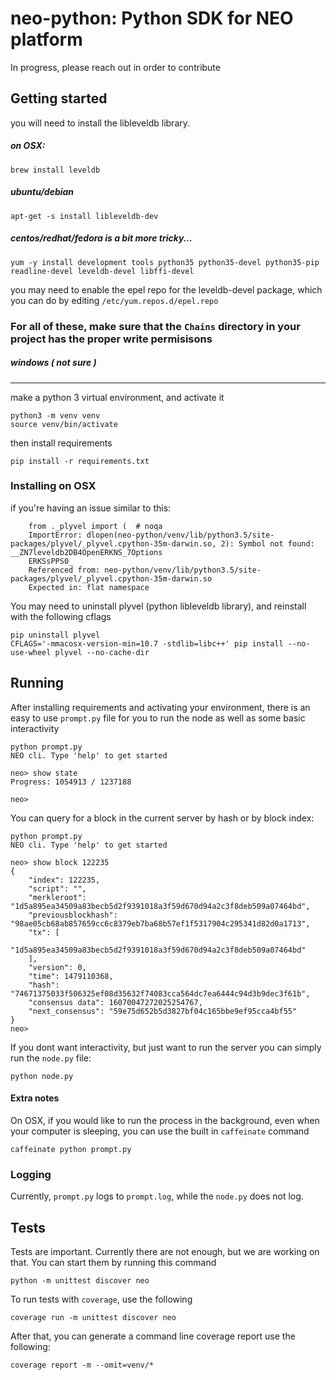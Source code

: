 # neo-python: Python SDK for NEO platform

In progress, please reach out in order to contribute

## Getting started


you will need to install the libleveldb library. 

##### on OSX:
```
brew install leveldb
```

##### ubuntu/debian
```
apt-get -s install libleveldb-dev
```

##### centos/redhat/fedora is a bit more tricky...
```
yum -y install development tools python35 python35-devel python35-pip readline-devel leveldb-devel libffi-devel
```

you may need to enable the epel repo for the leveldb-devel package, which you can do by editing `/etc/yum.repos.d/epel.repo`

### For all of these, make sure that the `Chains` directory in your project has the proper write permisisons

##### windows ( not sure )


-------------------

make a python 3 virtual environment, and activate it
```
python3 -m venv venv
source venv/bin/activate
```

then install requirements
```
pip install -r requirements.txt
```


### Installing on OSX

if you're having an issue similar to this:

```
    from ._plyvel import (  # noqa
    ImportError: dlopen(neo-python/venv/lib/python3.5/site-packages/plyvel/_plyvel.cpython-35m-darwin.so, 2): Symbol not found: __ZN7leveldb2DB4OpenERKNS_7Options
    ERKSsPPS0_
    Referenced from: neo-python/venv/lib/python3.5/site-packages/plyvel/_plyvel.cpython-35m-darwin.so
    Expected in: flat namespace
```

You may need to uninstall plyvel (python libleveldb library), and reinstall with the following cflags

```
pip uninstall plyvel
CFLAGS='-mmacosx-version-min=10.7 -stdlib=libc++' pip install --no-use-wheel plyvel --no-cache-dir
```

## Running

After installing requirements and activating your environment, there is an easy to use `prompt.py` file for you to run the node as well as some basic interactivity

```
python prompt.py 
NEO cli. Type 'help' to get started

neo> show state
Progress: 1054913 / 1237188

neo> 
```

You can query for a block in the current server by hash or by block index:

```
python prompt.py 
NEO cli. Type 'help' to get started

neo> show block 122235
{
    "index": 122235,
    "script": "",
    "merkleroot": "1d5a895ea34509a83becb5d2f9391018a3f59d670d94a2c3f8deb509a07464bd",
    "previousblockhash": "98ae05cb68ab857659cc6c8379eb7ba68b57ef1f5317904c295341d82d0a1713",
    "tx": [
        "1d5a895ea34509a83becb5d2f9391018a3f59d670d94a2c3f8deb509a07464bd"
    ],
    "version": 0,
    "time": 1479110368,
    "hash": "74671375033f506325ef08d35632f74083cca564dc7ea6444c94d3b9dec3f61b",
    "consensus data": 16070047272025254767,
    "next_consensus": "59e75d652b5d3827bf04c165bbe9ef95cca4bf55"
}
neo> 
```


If you dont want interactivity, but just want to run the server you can simply run the `node.py` file:

```
python node.py 
```

#### Extra notes
On OSX, if you would like to run the process in the background, even when your computer is sleeping, you can use the built in `caffeinate` command
```
caffeinate python prompt.py
```


### Logging

Currently, `prompt.py` logs to `prompt.log`, while the `node.py` does not log.



## Tests

Tests are important.  Currently there are not enough, but we are working on that.  You can start them by running this command

```
python -m unittest discover neo 
```

To run tests with `coverage`, use the following 
```
coverage run -m unittest discover neo
```

After that, you can generate a command line coverage report use the following:
```
coverage report -m --omit=venv/*
```
